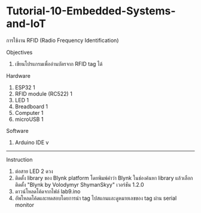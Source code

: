 # Tutorial-10-Embedded-Systems-and-IoT
การใช้งาน RFID (Radio Frequency Identification)


Objectives
1. เขียนโปรแกรมเพื่ออ่านบัตรจาก RFID tag ได้

Hardware
1.	ESP32                 1	        
2.	RFID module (RC522)		1
3.  LED                   1
4.	Breadboard            1
5.	Computer	            1
6.	microUSB	            1 

Software
1. Arduino IDE v
--------------------
Instruction

1. ต่อสาย LED 2 ดวง
2. ติดตั้ง library ของ Blynk platform โดยพิมพ์คำว่า Blynk ในช่องค้นหา library แล้วเลือกติดตั้ง "Blynk by Volodymyr ShymanSkyy" เวอร์ชัน 1.2.0
3. ดาวน์โหลดโค้ดจากไฟล์ lab9.ino
4. อัพโหลดโค้ดและทดสอบโดยการนำ tag ไปสแกนและดูหมายเลขของ tag ผ่าน serial monitor




